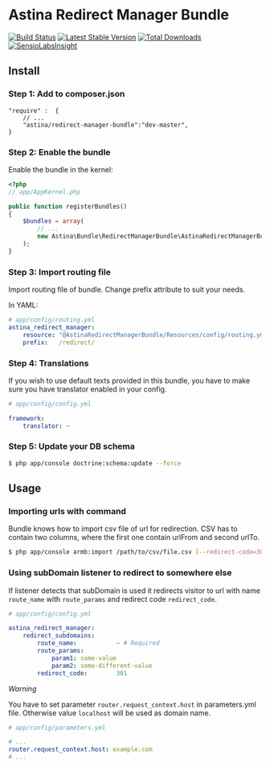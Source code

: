 # Astina Redirect Manager Bundle

[![Build Status](https://travis-ci.org/astina/AstinaRedirectManagerBundle.png?branch=master)](https://travis-ci.org/astina/AstinaRedirectManagerBundle)
[![Latest Stable Version](https://poser.pugx.org/astina/redirect-manager-bundle/v/stable.png)](https://packagist.org/packages/astina/redirect-manager-bundle)
[![Total Downloads](https://poser.pugx.org/astina/redirect-manager-bundle/downloads.png)](https://packagist.org/packages/astina/redirect-manager-bundle)
[![SensioLabsInsight](https://insight.sensiolabs.com/projects/d7f07a9b-ba1d-466a-84ec-a09f97dd6a75/mini.png)](https://insight.sensiolabs.com/projects/d7f07a9b-ba1d-466a-84ec-a09f97dd6a75)

## Install

### Step 1: Add to composer.json

```
"require" :  {
    // ...
    "astina/redirect-manager-bundle":"dev-master",
}
```

### Step 2: Enable the bundle

Enable the bundle in the kernel:

``` php
<?php
// app/AppKernel.php

public function registerBundles()
{
    $bundles = array(
        // ...
        new Astina\Bundle\RedirectManagerBundle\AstinaRedirectManagerBundle(),
    );
}
```

### Step 3: Import routing file

Import routing file of bundle. Change prefix attribute to suit your needs.

In YAML:

``` yaml
# app/config/routing.yml
astina_redirect_manager:
    resource: "@AstinaRedirectManagerBundle/Resources/config/routing.yml"
    prefix:   /redirect/
```

### Step 4: Translations

If you wish to use default texts provided in this bundle, you have to make
sure you have translator enabled in your config.

``` yaml
# app/config/config.yml

framework:
    translator: ~
```

### Step 5: Update your DB schema

``` bash
$ php app/console doctrine:schema:update --force
```

## Usage

### Importing urls with command

Bundle knows how to import csv file of url for redirection.
CSV has to contain two columns, where the first one contain urlFrom and second urlTo.

```bash
$ php app/console armb:import /path/to/csv/file.csv [--redirect-code=302] [--count-redirects]
```

### Using subDomain listener to redirect to somewhere else

If listener detects that subDomain is used it redirects visitor to url with name `route_name` with `route_params` and redirect code `redirect_code`.

```yaml
# app/config/config.yml

astina_redirect_manager:
    redirect_subdomains:
        route_name:           ~ # Required
        route_params:
            param1: some-value
            param2: some-different-value
        redirect_code:        301

```

*Warning*

You have to set parameter `router.request_context.host` in parameters.yml file. Otherwise value `localhost` will be used as domain name.

```yaml
# app/config/parameters.yml

# ...
router.request_context.host: example.com
# ...
```

